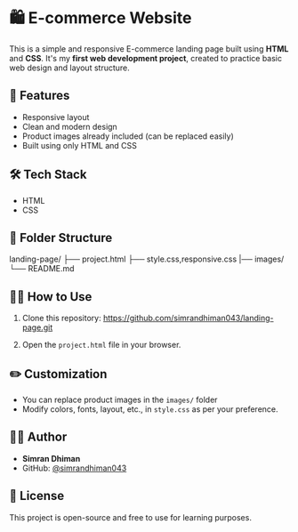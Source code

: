 # 🛍️ E-commerce Website

This is a simple and responsive E-commerce landing page built using **HTML** and **CSS**. It's my **first web development project**, created to practice basic web design and layout structure.

## 📸 Features

-  Responsive layout  
- Clean and modern design  
- Product images already included (can be replaced easily)  
- Built using only HTML and CSS

## 🛠️ Tech Stack

- HTML 
- CSS

## 📁 Folder Structure

landing-page/
├── project.html
├── style.css,responsive.css
|── images/
└── README.md


## 🧑‍💻 How to Use

1. Clone this repository: https://github.com/simrandhiman043/landing-page.git


2. Open the `project.html` file in your browser.


## ✏️ Customization

- You can replace product images in the `images/` folder  
- Modify colors, fonts, layout, etc., in `style.css` as per your preference.

## 🙋‍♂️ Author

- **Simran Dhiman**  
- GitHub: [@simrandhiman043](https://github.com/simrandhiman043)

## 📄 License

This project is open-source and free to use for learning purposes.






